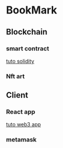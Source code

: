# BookMark


## Blockchain

### smart contract

[tuto solidity](https://www.youtube.com/watch?v=ZH_7nEIJDUY)



### Nft art

## Client


### React app

[tuto web3 app](https://www.youtube.com/watch?v=meTpMP0J5E8)



### metamask

